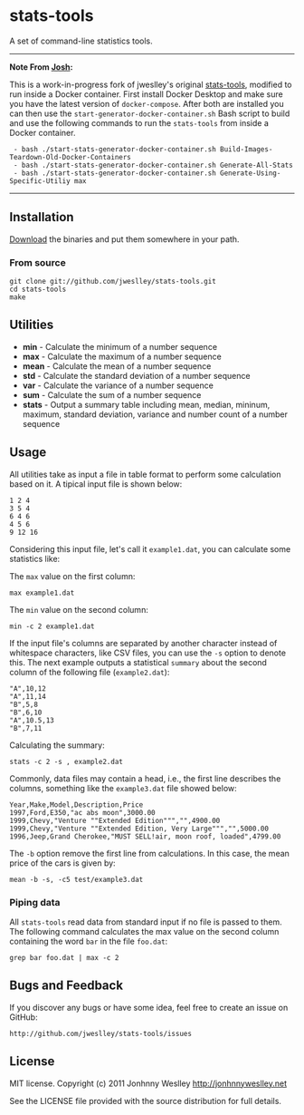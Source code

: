 # stats-tools

A set of command-line statistics tools.

---

**Note From [Josh](https://github.com/jg8481):** 

This is a work-in-progress fork of jweslley's original [stats-tools](https://github.com/jweslley/stats-tools), modified to run inside a Docker container. First install Docker Desktop and make sure you have the latest version of `docker-compose`. After both are installed you can then use the `start-generator-docker-container.sh` Bash script to build and use the following commands to run the `stats-tools` from inside a Docker container.

```
 - bash ./start-stats-generator-docker-container.sh Build-Images-Teardown-Old-Docker-Containers
 - bash ./start-stats-generator-docker-container.sh Generate-All-Stats
 - bash ./start-stats-generator-docker-container.sh Generate-Using-Specific-Utiliy max
```

---

## Installation

[Download](https://github.com/jweslley/stats-tools/releases) the binaries and put them somewhere in your path.


### From source

    git clone git://github.com/jweslley/stats-tools.git
    cd stats-tools
    make


## Utilities

* **min** - Calculate the minimum of a number sequence
* **max** - Calculate the maximum of a number sequence
* **mean** - Calculate the mean of a number sequence
* **std** - Calculate the standard deviation of a number sequence
* **var** - Calculate the variance of a number sequence
* **sum** - Calculate the sum of a number sequence
* **stats** - Output a summary table including mean, median, mininum, maximum, standard deviation, variance and number count of a number sequence


## Usage

All utilities take as input a file in table format to perform some calculation based on it. A tipical input file is shown below:

    1 2 4
    3 5 4
    6 4 6
    4 5 6
    9 12 16

Considering this input file, let's call it `example1.dat`, you can calculate some statistics like:

The `max` value on the first column:

    max example1.dat

The `min` value on the second column:

    min -c 2 example1.dat


If the input file's columns are separated by another character instead of whitespace characters, like CSV files, you can use the `-s` option to denote this. The next example outputs a statistical `summary` about the second column of the following file (`example2.dat`):

    "A",10,12
    "A",11,14
    "B",5,8
    "B",6,10
    "A",10.5,13
    "B",7,11

Calculating the summary:

    stats -c 2 -s , example2.dat

Commonly, data files may contain a head, i.e., the first line describes the columns, something like the `example3.dat` file showed below:

    Year,Make,Model,Description,Price
    1997,Ford,E350,"ac abs moon",3000.00
    1999,Chevy,"Venture ""Extended Edition""","",4900.00
    1999,Chevy,"Venture ""Extended Edition, Very Large""","",5000.00
    1996,Jeep,Grand Cherokee,"MUST SELL!air, moon roof, loaded",4799.00

The `-b` option remove the first line from calculations. In this case, the mean price of the cars is given by:

    mean -b -s, -c5 test/example3.dat


### Piping data

All `stats-tools` read data from standard input if no file is passed to them. The following command calculates the max value on the second column containing the word `bar` in the file `foo.dat`:

    grep bar foo.dat | max -c 2


## Bugs and Feedback

If you discover any bugs or have some idea, feel free to create an issue on GitHub:

    http://github.com/jweslley/stats-tools/issues


## License

MIT license. Copyright (c) 2011 Jonhnny Weslley <http://jonhnnyweslley.net>

See the LICENSE file provided with the source distribution for full details.
